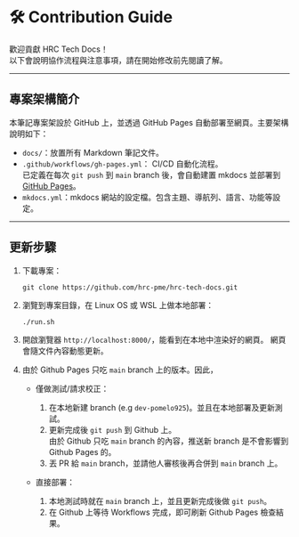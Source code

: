 # 🛠️ Contribution Guide

歡迎貢獻 HRC Tech Docs！  
以下會說明協作流程與注意事項，請在開始修改前先閱讀了解。

---

## 專案架構簡介

本筆記專案架設於 GitHub 上，並透過 GitHub Pages 自動部署至網頁。主要架構說明如下：

- `docs/`：放置所有 Markdown 筆記文件。
- `.github/workflows/gh-pages.yml`：
    CI/CD 自動化流程。  
    已定義在每次 `git push` 到 `main` branch 後，會自動建置 mkdocs 並部署到 [GitHub Pages](https://hrc-pme.github.io/hrc-tech-docs/)。
- `mkdocs.yml`：mkdocs 網站的設定檔。包含主題、導航列、語言、功能等設定。

---

## 更新步驟

1. 下載專案：
    ```
    git clone https://github.com/hrc-pme/hrc-tech-docs.git
    ```
2. 瀏覽到專案目錄，在 Linux OS 或 WSL 上做本地部署：
    ```
    ./run.sh
    ```

3. 開啟瀏覽器 `http://localhost:8000/`，能看到在本地中渲染好的網頁。
    網頁會隨文件內容動態更新。

4. 由於 Github Pages 只吃 `main` branch 上的版本。因此，
    * 僅做測試/請求校正：  
        1. 在本地新建 branch (e.g `dev-pomelo925`)。並且在本地部署及更新測試。
        2. 更新完成後 `git push` 到 Github 上。  
            由於 Github 只吃 `main` branch 的內容，推送新 branch 是不會影響到 Github Pages 的。  
        3. 丟 PR 給 `main` branch，並請他人審核後再合併到 `main` branch 上。 
    
    * 直接部署：
        1. 本地測試時就在 `main` branch 上，並且更新完成後做 `git push`。
        2. 在 Github 上等待 Workflows 完成，即可刷新 Github Pages 檢查結果。